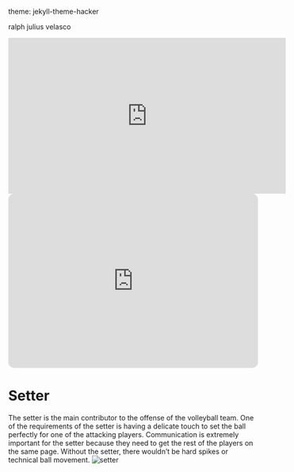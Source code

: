 theme: jekyll-theme-hacker

ralph julius velasco

<iframe width="560" height="315" src="https://www.youtube.com/embed/aJakSXHZROo?si=ZXSA9YKiDqst55gd" title="YouTube video player" frameborder="0" allow="accelerometer; autoplay; clipboard-write; encrypted-media; gyroscope; picture-in-picture; web-share" allowfullscreen></iframe>

<iframe style="border-radius:12px" src="https://open.spotify.com/embed/playlist/2m3xMom4oLjQap6ZITprqD?utm_source=generator" width="100%" height="352" frameBorder="0" allowfullscreen="" allow="autoplay; clipboard-write; encrypted-media; fullscreen; picture-in-picture" loading="lazy"></iframe>

# Setter
The setter is the main contributor to the offense of the volleyball team. One of the requirements of the setter is having a delicate touch to set the ball perfectly for one of the attacking players. Communication is extremely important for the setter because they need to get the rest of the players on the same page. Without the setter, there wouldn’t be hard spikes or technical ball movement.
![setter](https://www.pakmen.com/wp-content/uploads/2021/02/dsc_5589_40807232215_o-scaled-e1612814753999.jpg)
